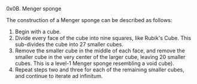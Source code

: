 0x0B. Menger sponge


The construction of a Menger sponge can be described as follows:

1. Begin with a cube.
2. Divide every face of the cube into nine squares, like Rubik's Cube. This sub-divides the cube into 27 smaller cubes.
3. Remove the smaller cube in the middle of each face, and remove the smaller cube in the very center of the larger cube, leaving 20 smaller cubes. This is a level-1 Menger sponge resembling a void cube).
5. Repeat steps two and three for each of the remaining smaller cubes, and continue to iterate ad infinitum.